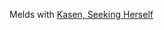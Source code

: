 Melds with [Kasen, Seeking Herself](https://rachel-brighton.github.io/card?set=2HU&num=188&name=Kasen%2C+Seeking+Herself)